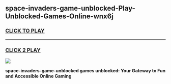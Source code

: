 
## space-invaders-game-unblocked-Play-Unblocked-Games-Online-wnx6j
<h3>
<a href="https://premium76.site?title=space-invaders-game-unblocked&ref=24A">CLICK TO PLAY</a></h3>
<hr>

<h3>
<a href="https://premium76.site?title=space-invaders-game-unblocked&ref=24A">CLICK 2 PLAY</a>
  
</h3>

<a href="https://premium76.site?title=space-invaders-game-unblocked&ref=24A"><img src="https://clearcache.store/games.png"></a>


**space-invaders-game-unblocked games unblocked: Your Gateway to Fun and Accessible Online Gaming**
